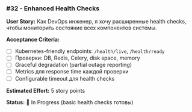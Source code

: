 ### #32 - Enhanced Health Checks

**User Story:**
Как DevOps инженер, я хочу расширенные health checks, чтобы мониторить состояние всех компонентов системы.

**Acceptance Criteria:**
- [ ] Kubernetes-friendly endpoints: `/health/live`, `/health/ready`
- [ ] Проверки: DB, Redis, Celery, disk space, memory
- [ ] Graceful degradation (partial outage reporting)
- [ ] Metrics для response time каждой проверки
- [ ] Configurable timeout для health checks

**Estimated Effort:** 5 story points

**Status:** 🚧 In Progress (basic health checks готовы)
